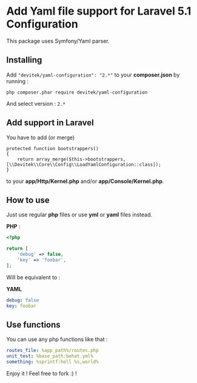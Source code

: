 # Add Yaml file support for Laravel 5.1 Configuration

This package uses Symfony/Yaml parser.

## Installing

Add ```"devitek/yaml-configuration": "2.*"``` to your **composer.json** by running :

```
php composer.phar require devitek/yaml-configuration
```

And select version : ```2.*```

## Add support in Laravel

You have to add (or merge)

```
protected function bootstrappers()
{
    return array_merge($this->bootstrappers, [\\Devitek\\Core\\Config\\LoadYamlConfiguration::class]);
}
```

to your **app/Http/Kernel.php** and/or **app/Console/Kernel.php**.

## How to use

Just use regular **php** files or use **yml** or **yaml** files instead.

**PHP** :

```php
<?php

return [
	'debug' => false,
    'key' => 'foobar',
];
```

Will be equivalent to :

**YAML**

```yaml
debug: false
key: foobar
```

## Use functions

You can use any php functions like that :

```yaml
routes_file: %app_path%/routes.php
unit_test: %base_path:behat.yml%
something: %sprintf:hell %s,world%
```

Enjoy it ! Feel free to fork :) !
